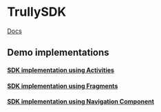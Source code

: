 # TrullySDK

[Docs](https://github.com/TrullyAI/TrullyDocs)

## Demo implementations

#### [SDK implementation using Activities](https://github.com/TrullyAI/SDKDemoActivities)

#### [SDK implementation using Fragments](https://github.com/TrullyAI/SDKDemoFragments)

#### [SDK implementation using Navigation Component](https://github.com/TrullyAI/SDKDemoNavigation)
